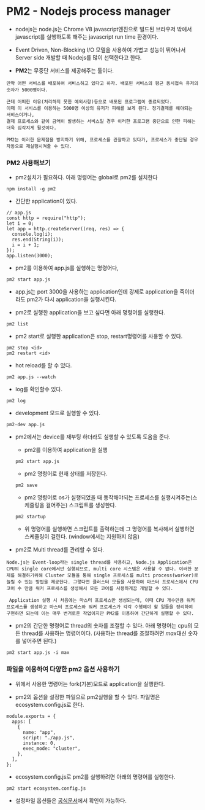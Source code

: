 # PM2 - Nodejs process manager

- nodejs는 node.js는 Chrome V8 javascript엔진으로 빌드된 브라우저 밖에서 javascript를 실행하도록 해주는 javascript run time 환경이다.

- Event Driven, Non-Blocking I/O 모델을 사용하여 가볍고 성능이 뛰어나서 Server side 개발할 때 Nodejs를 많이 선택한다고 한다.

- **PM2**는 무중단 서비스를 제공해주는 툴이다.

```
만약 어떤 서비스를 배포하여 서비스하고 있다고 하자. 배포된 서비스의 평균 동시접속 유저의 숫자가 5000명이다.

근데 어떠한 이유(처리하지 못한 예외사항)등으로 배포된 프로그램이 종료되었다.
이때 이 서비스를 이용하는 5000명 이상의 유저가 피해를 보게 된다. 정기결제를 해야되는 서비스이거나,
결제 프로세스와 같이 금액이 발생하는 서비스일 경우 이러한 프로그램 중단으로 인한 피해는 더욱 심각지게 될것이다.

PM2는 이러한 문제점을 방지하기 위해, 프로세스를 관찰하고 있다가, 프로세스가 중단될 경우 자동으로 재실행시켜줄 수 있다.
```

### PM2 사용해보기

- pm2설치가 필요하다. 아래 명령어는 global로 pm2를 설치한다

```
npm install -g pm2
```

- 간단한 application이 있다.

```
// app.js
const http = require("http");
let i = 0;
let app = http.createServer((req, res) => {
  console.log(i);
  res.end(String(i));
  i = i + 1;
});
app.listen(3000);
```

- pm2를 이용하여 app.js를 실행하는 명령어다,

```
pm2 start app.js
```

- app.js는 port 3000을 사용하는 application인데 강제로 application을 죽이더라도 pm2가 다시 application을 실행시킨다.

- pm2로 실행한 application을 보고 싶다면 아래 명령어를 실행한다.

```
pm2 list
```

- pm2 start로 실행한 application은 stop, restart명령어를 사용할 수 있다.

```
pm2 stop <id>
pm2 restart <id>
```

- hot reload를 할 수 있다.

```
pm2 app.js --watch
```

- log를 확인할수 있다.

```
pm2 log
```

- development 모드로 실행할 수 있다.

```
pm2-dev app.js
```

- pm2에서는 device를 재부팅 하더라도 실행할 수 있도록 도옴을 준다.

  - pm2를 이용하여 application을 실행

  ```
  pm2 start app.js
  ```

  - pm2 명령어로 현재 상태를 저장한다.

  ```
  pm2 save
  ```

  - pm2 명령어로 os가 실행되었을 때 동작해야되는 프로세스를 실행시켜주는(스케줄링을 걸어주는) 스크립트를 생성한다.

  ```
  pm2 startup
  ```

  - 위 명령어를 실행하면 스크립트를 출력하는데 그 명령어를 복사해서 실행하면 스케줄링이 걸린다. (window에서는 지원하지 않음)

- pm2로 Multi thread를 관리할 수 있다.

```
Node.js는 Event-loop라는 single thread를 사용하고, Node.js Application은 CPU의 single core에서만 실행되므로, multi core 시스템은 사용할 수 없다. 이러한 문제를 해결하기위해 Cluster 모듈을 통해 single 프로세스를 multi process(worker)로 늘릴 수 있는 방법을 제공한다. 그렇다면 클러스터 모듈을 사용하여 마스터 프로세스에서 CPU 코어 수 만큼 워커 프로세스를 생성해서 모든 코어를 사용하게끔 개발할 수 있다.

 Application 실행 시 처음에는 마스터 프로세스만 생성되는데, 이때 CPU 개수만큼 워커 프로세스를 생성하고 마스터 프로세스와 워커 프로세스가 각각 수행해야 할 일들을 정리하여 구현하면 되는데 이는 매우 번거로운 작업이지만 PM2를 이용하여 간단하게 실행할 수 있다.
```

- pm2의 간단한 명령어로 thread의 숫자를 조절할 수 있다. 아래 명령어는 cpu의 모든 thread를 사용하는 명령어이다. (사용하는 thread를 조절하려면 *max*대신 숫자를 넣어주면 된다.)

```
pm2 start app.js -i max
```

### 파일을 이용하여 다양한 pm2 옵션 사용하기

- 위에서 사용한 명령어는 fork(기본)모드로 application을 실행한다.

- pm2의 옵션을 설정한 파일으로 pm2실행을 할 수 있다. 파일명은 ecosystem.config.js로 한다.

```
module.exports = {
  apps: [
    {
      name: "app",
      script: "./app.js",
      instance: 0,
      exec_mode: "cluster",
    },
  ],
};
```

- ecosystem.config.js로 pm2를 실행하려면 아래의 명령어를 실행한다.

```
pm2 start ecosystem.config.js
```

- 설정파일 옵션들은 [공식문서](https://pm2.keymetrics.io/docs/usage/application-declaration/)에서 확인이 가능하다.
